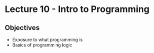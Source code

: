 # Lecture 10 - Intro to Programming

## Objectives
+ Exposure to what programming is
+ Basics of programming logic